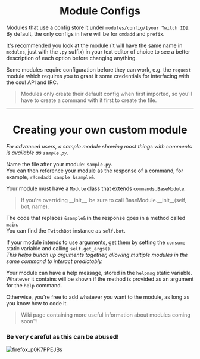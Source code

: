 <div align="center">

# Module Configs

</div>

Modules that use a config store it under `modules/config/[your Twitch ID]`. By default, the only configs in here will be for `cmdadd` and `prefix`.

It's recommended you look at the module (it will have the same name in `modules`, just with the `.py` suffix) in your text editor of choice to see a better description of each option before changing anything.

Some modules require configuration before they can work, e.g. the `request` module which requires you to grant it some credentials for interfacing with the osu! API and IRC.

> Modules only create their default config when first imported, so you'll have to create a command with it first to create the file.

---

<div align="center">

# Creating your own custom module

</div>

*For advanced users, a sample module showing most things with comments is available as `sample.py`.*

Name the file after your module: `sample.py`.<br/>
You can then reference your module as the response of a command, for example, `r!cmdadd sample &sample&`.

Your module must have a `Module` class that extends `commands.BaseModule`.<br/>
> If you're overriding \_\_init__, be sure to call BaseModule.\_\_init__(self, bot, name).

The code that replaces `&sample&` in the response goes in a method called `main`.<br/>
You can find the `TwitchBot` instance as `self.bot`.<br/>

If your module intends to use arguments, get them by setting the `consume` static variable and calling `self.get_args()`.<br/>
*This helps bunch up arguments together, allowing multiple modules in the same command to interact predictably.*

Your module can have a help message, stored in the `helpmsg` static variable.<br/>
Whatever it contains will be shown if the method is provided as an argument for the `help` command.

Otherwise, you're free to add whatever you want to the module, as long as you know how to code it.
> Wiki page containing more useful information about modules coming soon™️!

### **Be very careful as this can be abused!**<br/>

![firefox_p0K7PPEJBs](https://user-images.githubusercontent.com/47289484/193102564-6245c687-6e25-4f90-a1a8-37d6d2fb91da.png)
